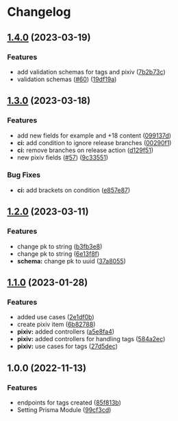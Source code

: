 # Changelog

## [1.4.0](https://github.com/JoshAlexis/aninotes-clean-architecture/compare/v1.3.0...v1.4.0) (2023-03-19)


### Features

* add validation schemas for tags and pixiv ([7b2b73c](https://github.com/JoshAlexis/aninotes-clean-architecture/commit/7b2b73c18cc9afeeb7728a08f569a26ca030020c))
* validation schemas ([#60](https://github.com/JoshAlexis/aninotes-clean-architecture/issues/60)) ([19df19a](https://github.com/JoshAlexis/aninotes-clean-architecture/commit/19df19ae309c2aa00cced305373dc0ca1fec837b))

## [1.3.0](https://github.com/JoshAlexis/aninotes-clean-architecture/compare/v1.2.0...v1.3.0) (2023-03-18)


### Features

* add new fields for example and +18 content ([099137d](https://github.com/JoshAlexis/aninotes-clean-architecture/commit/099137daa7fb0778ee837ec563eedbfc551a1cc9))
* **ci:** add condition to ignore release branches ([00290f1](https://github.com/JoshAlexis/aninotes-clean-architecture/commit/00290f1c138df60b86b822c6d5bdab9bde3cb7c3))
* **ci:** remove branches on release action ([d129f51](https://github.com/JoshAlexis/aninotes-clean-architecture/commit/d129f51442e0579539dfea09dd16839d20f8a7f8))
* new pixiv fields ([#57](https://github.com/JoshAlexis/aninotes-clean-architecture/issues/57)) ([9c33551](https://github.com/JoshAlexis/aninotes-clean-architecture/commit/9c33551c60b68fc05c0c37182c5ed2bd5b7dc2a9))


### Bug Fixes

* **ci:** add brackets on condition ([e857e87](https://github.com/JoshAlexis/aninotes-clean-architecture/commit/e857e87c5683928abc158c9bebafac7c6e1fefaf))

## [1.2.0](https://github.com/JoshAlexis/aninotes-clean-architecture/compare/v1.1.0...v1.2.0) (2023-03-11)


### Features

* change pk to string ([b3fb3e8](https://github.com/JoshAlexis/aninotes-clean-architecture/commit/b3fb3e853d063ec397a42de68b5a0693876449a2))
* change pk to string ([6e13f8f](https://github.com/JoshAlexis/aninotes-clean-architecture/commit/6e13f8fc8143e4eae5b490cdebc9e4f75f39dc67))
* **schema:** change pk to uuid ([37a8055](https://github.com/JoshAlexis/aninotes-clean-architecture/commit/37a8055a2502b726f9dfb4cba903b7b76352e890))

## [1.1.0](https://github.com/JoshAlexis/aninotes-clean-architecture/compare/v1.0.0...v1.1.0) (2023-01-28)


### Features

* added use cases ([2e1df0b](https://github.com/JoshAlexis/aninotes-clean-architecture/commit/2e1df0bce0e422b5fde2009d72116ce38016b98f))
* create pixiv item ([6b82788](https://github.com/JoshAlexis/aninotes-clean-architecture/commit/6b82788594c1b4e1a78fb77d0c53dca8e46eb9c4))
* **pixiv:** added controllers ([a5e8fa4](https://github.com/JoshAlexis/aninotes-clean-architecture/commit/a5e8fa43159887f677f88a250173fa870d942d2c))
* **pixiv:** added controllers for handling tags ([584a2ec](https://github.com/JoshAlexis/aninotes-clean-architecture/commit/584a2ec7f3ad3a1a0a7fc2589cd004db65b5b902))
* **pixiv:** use cases for tags ([27d5dec](https://github.com/JoshAlexis/aninotes-clean-architecture/commit/27d5dec75fa7ca69b62276bbfb5854821e5b2c6a))

## 1.0.0 (2022-11-13)


### Features

* endpoints for tags created ([85f813b](https://github.com/JoshAlexis/aninotes-clean-architecture/commit/85f813b0e2f4e62fe7d1aab0083541453cff3bc0))
* Setting Prisma Module ([99cf3cd](https://github.com/JoshAlexis/aninotes-clean-architecture/commit/99cf3cd1b5c5d2b6e4d79981a5523d0a7ee2e64c))
